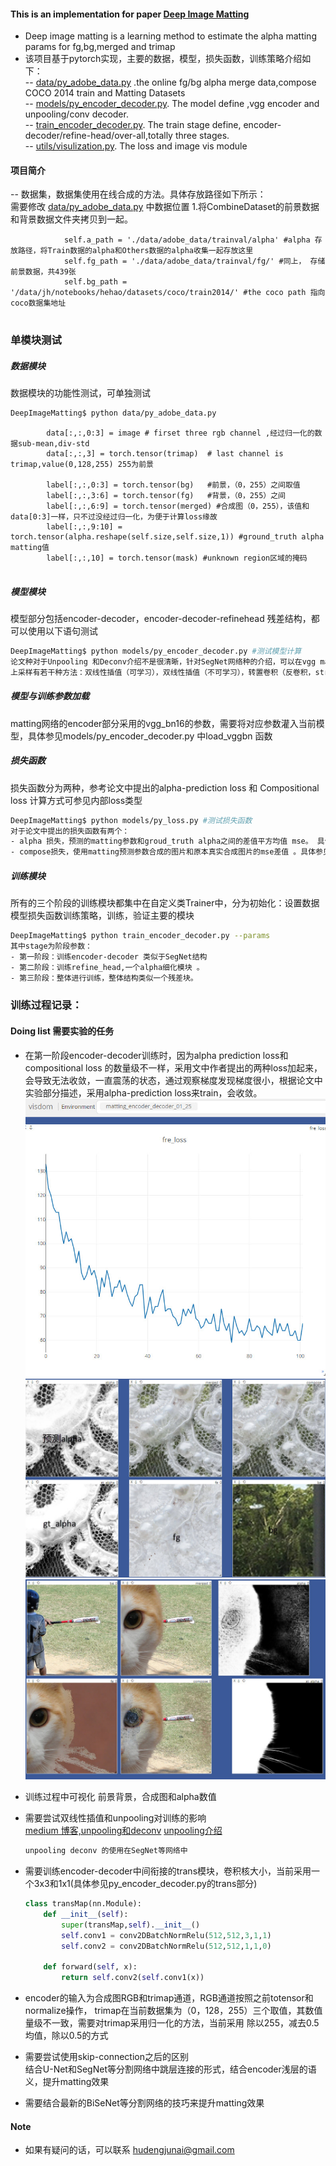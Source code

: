 #### This is an implementation for paper [Deep Image Matting](http://arxiv.org/abs/1703.03872)  
- Deep image matting is a learning method to estimate the alpha matting params for fg,bg,merged and trimap   
- 该项目基于pytorch实现，主要的数据，模型，损失函数，训练策略介绍如下：    
-- [data/py_adobe_data.py](https://github.com/hudengjunai/DeepImageMatting/blob/master/data/py_adobe_data.py) .the online fg/bg alpha merge data,compose COCO 2014 train and Matting Datasets   
-- [models/py_encoder_decoder.py](https://github.com/hudengjunai/DeepImageMatting/blob/master/models/py_encoder_decoder.py). The model define ,vgg encoder and unpooling/conv decoder.   
-- [train_encoder_decoder.py](https://github.com/hudengjunai/DeepImageMatting/blob/master/train_encoder_decoder.py). The train stage define, encoder-decoder/refine-head/over-all,totally three stages.  
-- [utils/visulization.py](https://github.com/hudengjunai/DeepImageMatting/blob/master/utils/visulization.py). The loss and image vis module


#### 项目简介
-- 数据集，数据集使用在线合成的方法。具体存放路径如下所示：  
需要修改 [data/py_adobe_data.py](https://github.com/hudengjunai/DeepImageMatting/blob/master/data/py_adobe_data.py) 中数据位置
1.将CombineDataset的前景数据和背景数据文件夹拷贝到一起。
```buildoutcfg
            self.a_path = './data/adobe_data/trainval/alpha' #alpha 存放路径，将Train数据的alpha和Others数据的alpha收集一起存放这里
            self.fg_path = './data/adobe_data/trainval/fg/' #同上， 存储前景数据，共439张
            self.bg_path = '/data/jh/notebooks/hehao/datasets/coco/train2014/' #the coco path 指向coco数据集地址
            
```
### 单模块测试  
##### 数据模块 
数据模块的功能性测试，可单独测试
```bash
DeepImageMatting$ python data/py_adobe_data.py
```
```angularjs
        data[:,:,0:3] = image # firset three rgb channel ,经过归一化的数据sub-mean,div-std
        data[:,:,3] = torch.tensor(trimap)  # last channel is trimap,value(0,128,255) 255为前景

        label[:,:,0:3] = torch.tensor(bg)   #前景，（0，255）之间取值
        label[:,:,3:6] = torch.tensor(fg)   #背景，（0，255）之间
        label[:,:,6:9] = torch.tensor(merged) #合成图（0，255），该值和data[0:3]一样，只不过没经过归一化，为便于计算loss缘故
        label[:,:,9:10] = torch.tensor(alpha.reshape(self.size,self.size,1)) #ground_truth alpha matting值
        label[:,:,10] = torch.tensor(mask) #unknown region区域的掩码
        
```
##### 模型模块  
模型部分包括encoder-decoder，encoder-decoder-refinehead 残差结构，都可以使用以下语句测试
```bash
DeepImageMatting$ python models/py_encoder_decoder.py #测试模型计算
论文种对于Unpooling 和Deconv介绍不是很清晰，针对SegNet网络种的介绍，可以在vgg maxpooling时保留Max的位置索引，在上采样时进行赋值。  
上采样有若干种方法：双线性插值（可学习），双线性插值（不可学习），转置卷积（反卷积，stride大于1），reverse maxpooling等方式，当前实现种采用反向maxpooling的方式

```
##### 模型与训练参数加载  
matting网络的encoder部分采用的vgg_bn16的参数，需要将对应参数灌入当前模型，具体参见models/py_encoder_decoder.py 中load_vggbn 函数  

##### 损失函数  
损失函数分为两种，参考论文中提出的alpha-prediction loss 和 Compositional loss 计算方式可参见内部loss类型
```bash
DeepImageMatting$ python models/py_loss.py #测试损失函数
对于论文中提出的损失函数有两个：  
- alpha 损失，预测的matting参数和groud_truth alpha之间的差值平方均值 mse。 具体参见 AlphaPredLoss  
- compose损失，使用matting预测参数合成的图片和原本真实合成图片的mse差值 。具体参见 ComposeLoss
```

##### 训练模块  
所有的三个阶段的训练模块都集中在自定义类Trainer中，分为初始化：设置数据模型损失函数训练策略，训练，验证主要的模块
```bash
DeepImageMatting$ python train_encoder_decoder.py --params  
其中stage为阶段参数： 
- 第一阶段：训练encoder-decoder 类似于SegNet结构
- 第二阶段：训练refine_head,一个alpha细化模块 。
- 第三阶段：整体进行训练，整体结构类似一个残差块。
```

### 训练过程记录：  
#### Doing list 需要实验的任务
 - 在第一阶段encoder-decoder训练时，因为alpha prediction loss和compositional loss 的数量级不一样，采用文中作者提出的两种loss加起来，
 会导致无法收敛，一直震荡的状态，通过观察梯度发现梯度很小，根据论文中实验部分描述，采用alpha-prediction loss来train，会收敛。  
 ![avatar](./docs/single_alpah_prediction_loss.jpg)  
 ![avatar](./docs/exampl1.jpg)
 ![avatar](./docs/example2.jpg)
 
 - 训练过程中可视化 前景背景，合成图和alpha数值
 
 - 需要尝试双线性插值和unpooling对训练的影响  
 [medium 博客,unpooling和deconv](https://towardsdatascience.com/review-deconvnet-unpooling-layer-semantic-segmentation-55cf8a6e380e)
 [unpooling介绍](https://jinzequn.github.io/2018/01/28/deconv-and-unpool/)
     ```python
    unpooling deconv 的使用在SegNet等网络中
    ```
 - 需要训练encoder-decoder中间衔接的trans模块，卷积核大小，当前采用一个3x3和1x1(具体参见py_encoder_decoder.py的trans部分) 
    ```python
    class transMap(nn.Module):
        def __init__(self):
            super(transMap,self).__init__()
            self.conv1 = conv2DBatchNormRelu(512,512,3,1,1)
            self.conv2 = conv2DBatchNormRelu(512,512,1,1,0)
    
        def forward(self, x):
            return self.conv2(self.conv1(x))
    ``` 
 - encoder的输入为合成图RGB和trimap通道，RGB通道按照之前totensor和normalize操作，
 trimap在当前数据集为（0，128，255）三个取值，其数值量级不一致，需要对trimap采用归一化的方法，当前采用 除以255，减去0.5均值，除以0.5的方式  
 - 需要尝试使用skip-connection之后的区别  
 结合U-Net和SegNet等分割网络中跳层连接的形式，结合encoder浅层的语义，提升matting效果
 - 需要结合最新的BiSeNet等分割网络的技巧来提升matting效果 
 
 #### Note
 - 如果有疑问的话，可以联系 hudengjunai@gmail.com
 
